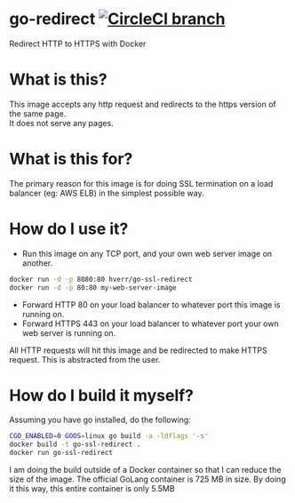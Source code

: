 go-redirect [![CircleCI branch](https://img.shields.io/circleci/project/hverr/go-redirect/master.svg)]()
===========

Redirect HTTP to HTTPS with Docker

# What is this?
This image accepts any http request and redirects to the https version of the same page.  
It does not serve any pages.

# What is this for?
The primary reason for this image is for doing SSL termination on a load balancer (eg: AWS ELB) in the simplest possible way.

# How do I use it?
* Run this image on any TCP port, and your own web server image on another.
```bash
docker run -d -p 8080:80 hverr/go-ssl-redirect
docker run -d -p 80:80 my-web-server-image
```
* Forward HTTP 80 on your load balancer to whatever port this image is running on.
* Forward HTTPS 443 on your load balancer to whatever port your own web server is running on.

All HTTP requests will hit this image and be redirected to make HTTPS request. This is abstracted from the user.

# How do I build it myself?

Assuming you have go installed, do the following:
```sh
CGO_ENABLED=0 GOOS=linux go build -a -ldflags '-s'
docker build -t go-ssl-redirect .
docker run go-ssl-redirect
```
I am doing the build outside of a Docker container so that I can reduce the size of the image. The official GoLang container is 725 MB in size. By doing it this way, this entire container is only 5.5MB
